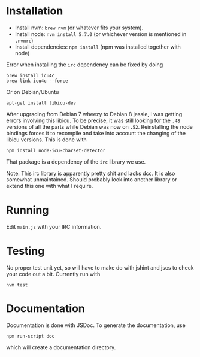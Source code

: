 # Installation

* Install nvm: `brew nvm` (or whatever fits your system).
* Install node: `nvm install 5.7.0` (or whichever version is mentioned in `.nvmrc`)
* Install dependencies: `npm install` (npm was installed together with node)

Error when installing the `irc` dependency can be fixed by doing

    brew install icu4c
    brew link icu4c --force

Or on Debian/Ubuntu

    apt-get install libicu-dev

After upgrading from Debian 7 wheezy to Debian 8 jessie, I was getting errors
involving this libicu. To be precise, it was still looking for the `.48`
versions of all the parts while Debian was now on `.52`.  Reinstalling the node
bindings forces it to recompile and take into account the changing of the
libicu versions. This is done with

    npm install node-icu-charset-detector

That package is a dependency of the `irc` library we use.

Note: This irc library is apparently pretty shit and lacks dcc. It is also somewhat
unmaintained. Should probably look into another library or extend this one with
what I require.

# Running

Edit `main.js` with your IRC information.

# Testing

No proper test unit yet, so will have to make do with jshint and jscs to check
your code out a bit. Currently run with

    nvm test

# Documentation

Documentation is done with JSDoc. To generate the documentation, use

    npm run-script doc

which will create a documentation directory.
